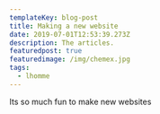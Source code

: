 ```yaml
---
templateKey: blog-post
title: Making a new website
date: 2019-07-01T12:53:39.273Z
description: The articles.
featuredpost: true
featuredimage: /img/chemex.jpg
tags:
  - lhomme
---
```

Its so much fun to make new websites
